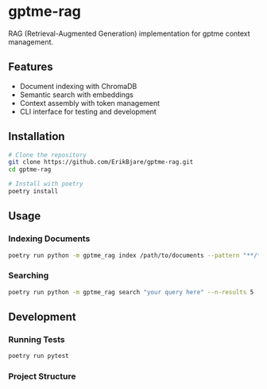 # gptme-rag

RAG (Retrieval-Augmented Generation) implementation for gptme context management.

## Features

- Document indexing with ChromaDB
- Semantic search with embeddings
- Context assembly with token management
- CLI interface for testing and development

## Installation

```bash
# Clone the repository
git clone https://github.com/ErikBjare/gptme-rag.git
cd gptme-rag

# Install with poetry
poetry install
```

## Usage

### Indexing Documents

```bash
poetry run python -m gptme_rag index /path/to/documents --pattern "**/*.md"
```

### Searching

```bash
poetry run python -m gptme_rag search "your query here" --n-results 5
```

## Development

### Running Tests

```bash
poetry run pytest
```

### Project Structure
